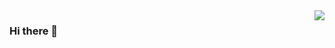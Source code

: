 <img align="right" src="https://github-readme-stats.vercel.app/api?username=PureLoveForyou&show_icons=true&icon_color=CE1D2D&text_color=718096&bg_color=ffffff&hide_title=true" />

### Hi there 👋

<!--
**PureLoveForyou/PureLoveForyou** is a ✨ _special_ ✨ repository because its `README.md` (this file) appears on your GitHub profile.

Here are some ideas to get you started:

- 🔭 I’m currently working on Computer Science(artificial intelligence).
- 🌱 I’m currently learning ...
- 👯 I’m looking to collaborate on ...
- 🤔 I’m looking for help with ...
- 💬 Ask me about ...
- 📫 How to reach me: ...
- 😄 Pronouns: ...
- ⚡ Fun fact: ...
-->
